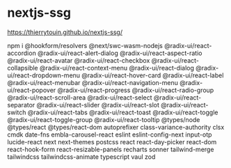 # nextjs-ssg


https://thierrytouin.github.io/nextjs-ssg/


npm i @hookform/resolvers @next/swc-wasm-nodejs @radix-ui/react-accordion @radix-ui/react-alert-dialog @radix-ui/react-aspect-ratio @radix-ui/react-avatar @radix-ui/react-checkbox @radix-ui/react-collapsible @radix-ui/react-context-menu @radix-ui/react-dialog @radix-ui/react-dropdown-menu @radix-ui/react-hover-card @radix-ui/react-label @radix-ui/react-menubar @radix-ui/react-navigation-menu @radix-ui/react-popover @radix-ui/react-progress @radix-ui/react-radio-group @radix-ui/react-scroll-area @radix-ui/react-select @radix-ui/react-separator @radix-ui/react-slider @radix-ui/react-slot @radix-ui/react-switch @radix-ui/react-tabs @radix-ui/react-toast @radix-ui/react-toggle @radix-ui/react-toggle-group @radix-ui/react-tooltip @types/node @types/react @types/react-dom autoprefixer class-variance-authority clsx cmdk date-fns embla-carousel-react eslint eslint-config-next input-otp lucide-react next next-themes postcss react react-day-picker react-dom react-hook-form react-resizable-panels recharts sonner tailwind-merge tailwindcss tailwindcss-animate typescript vaul zod


